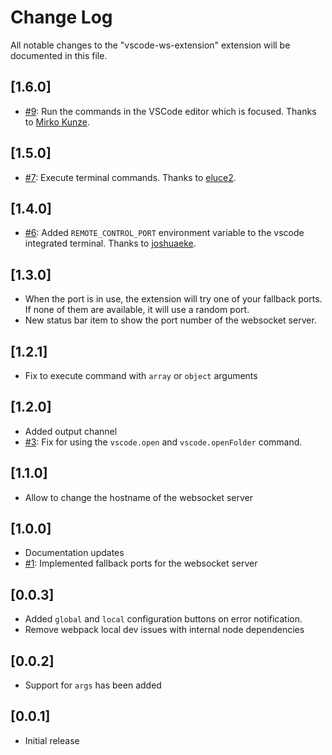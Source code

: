 # Change Log

All notable changes to the "vscode-ws-extension" extension will be documented in this file.

## [1.6.0]

- [#9](https://github.com/estruyf/vscode-remote-control/issues/9): Run the commands in the VSCode editor which is focused. Thanks to [Mirko Kunze](https://github.com/mqnc).

## [1.5.0]

- [#7](https://github.com/estruyf/vscode-remote-control/issues/7): Execute terminal commands. Thanks to [eluce2](https://github.com/eluce2).

## [1.4.0]

- [#6](https://github.com/estruyf/vscode-remote-control/issues/6): Added `REMOTE_CONTROL_PORT` environment variable to the vscode integrated terminal. Thanks to [joshuaeke](https://github.com/joshuaeke).

## [1.3.0]

- When the port is in use, the extension will try one of your fallback ports. If none of them are available, it will use a random port.
- New status bar item to show the port number of the websocket server.

## [1.2.1]

- Fix to execute command with `array` or `object` arguments

## [1.2.0]

- Added output channel
- [#3](https://github.com/estruyf/vscode-remote-control/issues/3): Fix for using the `vscode.open` and `vscode.openFolder` command.

## [1.1.0]

- Allow to change the hostname of the websocket server

## [1.0.0]

- Documentation updates
- [#1](https://github.com/estruyf/vscode-remote-control/issues/1): Implemented fallback ports for the websocket server

## [0.0.3]

- Added `global` and `local` configuration buttons on error notification.
- Remove webpack local dev issues with internal node dependencies

## [0.0.2]

- Support for `args` has been added

## [0.0.1]

- Initial release
